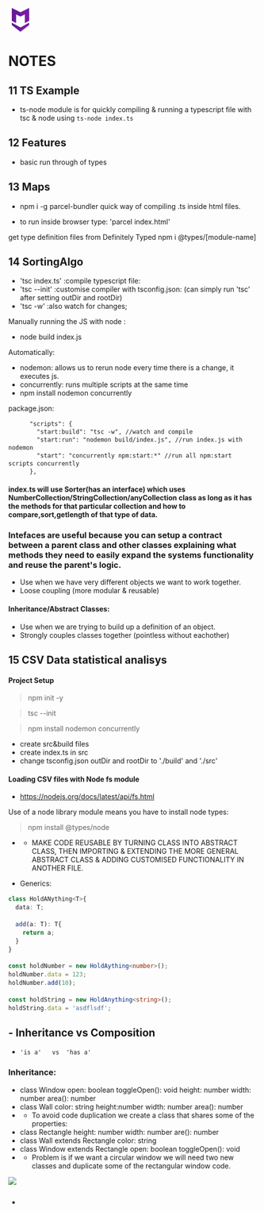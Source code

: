 ![alt text](https://github.com/adam-p/markdown-here/raw/master/src/common/images/icon48.png 'Logo Title Text 1')

# NOTES

## 11 TS Example

- ts-node module is for quickly compiling & running a typescript file with tsc & node using `ts-node index.ts`

## 12 Features

- basic run through of types

## 13 Maps

- npm i -g parcel-bundler
quick way of compiling .ts inside html files.

- to run inside browser type: 'parcel index.html'

get type definition files from Definitely Typed
npm i @types/[module-name]


## 14 SortingAlgo

- 'tsc index.ts' :compile typescript file: 
- 'tsc --init' :customise compiler with tsconfig.json:   (can simply run 'tsc' after setting outDir and rootDir)
- 'tsc -w' :also watch for changes;

Manually running the JS with node :
- node build index.js

Automatically:
- nodemon: allows us to rerun node every time there is a change, it executes js.
- concurrently: runs multiple scripts at the same time
- npm install nodemon concurrently

package.json:
```  
      "scripts": {
        "start:build": "tsc -w", //watch and compile
        "start:run": "nodemon build/index.js", //run index.js with nodemon 
        "start": "concurrently npm:start:*" //run all npm:start scripts concurrently
      },
```

#### index.ts will use Sorter(has an interface) which uses NumberCollection/StringCollection/anyCollection class as long as it has the methods for that particular collection and how to compare,sort,getlength of that type of data.

### Intefaces are useful because you can setup a contract between a parent class and other classes explaining what methods they need to easily expand the systems functionality and reuse the parent's logic.
- Use when we have very different objects we want to work together.
- Loose coupling (more modular & reusable)

#### Inheritance/Abstract Classes: 
- Use when we are trying to build up a definition of an object.
- Strongly couples classes together (pointless without eachother)

## 15 CSV Data statistical analisys

#### Project Setup
> npm init -y

> tsc --init

> npm install nodemon concurrently

- create src&build files
- create index.ts in src
- change tsconfig.json outDir and rootDir to './build' and './src'

#### Loading CSV files with Node fs module
- https://nodejs.org/docs/latest/api/fs.html

Use of a node library module means you have to install node types:
> npm install @types/node

- - MAKE CODE REUSABLE BY TURNING CLASS INTO ABSTRACT CLASS, THEN IMPORTING & EXTENDING THE MORE GENERAL ABSTRACT CLASS & ADDING CUSTOMISED FUNCTIONALITY IN ANOTHER FILE.

- Generics: 
```ts
class HoldANything<T>{
  data: T;

  add(a: T): T{
    return a;
  }
}

const holdNumber = new HoldAything<number>();
holdNumber.data = 123;
holdNumber.add(10);

const holdString = new HoldAnything<string>();
holdString.data = 'asdflsdf';
```

## - Inheritance vs Composition
-     'is a'   vs  'has a'

### Inheritance:
- class Window
open: boolean
toggleOpen(): void
height: number
width: number
area(): number
- class Wall
color: string
height:number
width: number
area(): number
- - To avoid code duplication we create a class that shares some of the properties:
- class Rectangle
height: number
width: number
are(): number
- class Wall extends Rectangle
color: string
- class Window extends Rectangle
open: boolean
toggleOpen(): void
- - Problem is if we want a circular window we will need two new classes and duplicate some of the rectangular window code.


<img src="https://i.postimg.cc/d1fkcZhY/1.png" width="800"/>

### 
- 